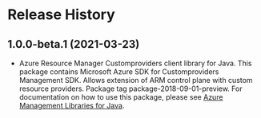 # Release History

## 1.0.0-beta.1 (2021-03-23)

- Azure Resource Manager Customproviders client library for Java. This package contains Microsoft Azure SDK for Customproviders Management SDK. Allows extension of ARM control plane with custom resource providers. Package tag package-2018-09-01-preview. For documentation on how to use this package, please see [Azure Management Libraries for Java](https://aka.ms/azsdk/java/mgmt).

